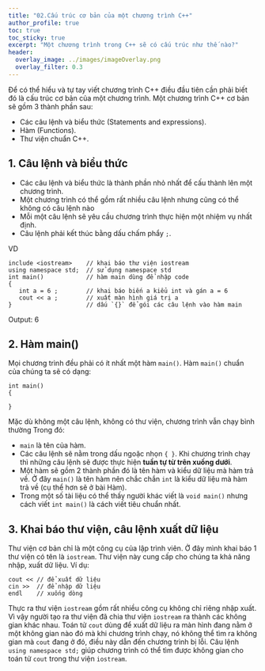 ```yaml
---
title: "02.Cấu trúc cơ bản của một chương trình C++"
author_profile: true
toc: true
toc_sticky: true
excerpt: "Một chương trình trong C++ sẽ có cấu trúc như thế nào?"
header:
  overlay_image: ../images/imageOverlay.png
  overlay_filter: 0.3
---
```

Để có thể hiểu và tự tay viết chương trình C++ điều đầu tiên cần phải biết đó là cấu trúc cơ bản của một chương trình.
Một chương trình C++ cơ bản sẽ gồm 3 thành phần sau:
- Các câu lệnh và biểu thức (Statements and expressions).
- Hàm (Functions).
- Thư viện chuẩn C++.

## 1. Câu lệnh và biểu thức
- Các câu lệnh và biểu thức là thành phần nhỏ nhất để cấu thành lên một chương trình.
- Một chương trình có thể gồm rất nhiều câu lệnh nhưng cũng có thể không có câu lệnh nào 
- Mỗi một câu lệnh sẽ yêu cầu chương trình thực hiện một nhiệm vụ nhất định.
- Câu lệnh phải kết thúc bằng dấu chấm phẩy `;`.

VD
```
include <iostream>    // khai báo thư viện iostream 
using namespace std;  // sử dụng namespace std 
int main()            // hàm main dùng để nhập code 
{
   int a = 6 ;        // khai báo biến a kiểu int và gán a = 6
   cout << a ;        // xuất màn hình giá trị a
}                     // dấu `{}` để gói các câu lệnh vào hàm main
```

Output:
6

## 2. Hàm main()
Mọi chương trình đều phải có ít nhất một hàm `main()`.
Hàm `main()` chuẩn của chúng ta sẽ có dạng:
```
int main()
{

}
```
Mặc dù không một câu lệnh, không có thư viện, chương trình vẫn chạy bình thường
Trong đó:
- `main` là tên của hàm.
- Các câu lệnh sẽ nằm trong dấu ngoặc nhọn `{ }`. Khi chương trình chạy thì những câu lệnh sẽ được thực hiện **tuần tự từ trên xuống dưới**.
- Một hàm sẽ gồm 2 thành phần đó là tên hàm và kiểu dữ liệu mà hàm trả về. Ở đây `main()` là tên hàm nên chắc chắn `int` là kiểu dữ liệu mà hàm trả về (cụ thể hơn sẽ ở bài Hàm).
- Trong một số tài liệu có thể thấy người khác viết là `void main()` nhưng cách viết `int main()` là cách viết tiêu chuẩn nhất.

## 3. Khai báo thư viện, câu lệnh xuất dữ liệu
Thư viện cơ bản chỉ là một công cụ của lập trình viên.
Ở đây mình khai báo 1 thư viện có tên là `iostream`. Thư viện này cung cấp cho chúng ta khả năng nhập, xuất dữ liệu.
Ví dụ:
```
cout << // để xuất dữ liệu
cin >>  // để nhập dữ liệu
endl    // xuống dòng
```

Thực ra thư viện `iostream` gồm rất nhiều công cụ không chỉ riêng nhập xuất. Vì vậy người tạo ra thư viện đã chia thư viện `iostream` ra thành các không gian khác nhau.
Toán tử `cout` dùng để xuất dữ liệu ra màn hình đang nằm ở một không gian nào đó mà khi chương trình chạy, nó không thể tìm ra không gian mà `cout` đang ở đó, điều này dẫn đến chương trình bị lỗi. 
Câu lệnh `using namespace std;` giúp chương trình có thể tìm được không gian cho toán tử `cout` trong thư viện `iostream`.